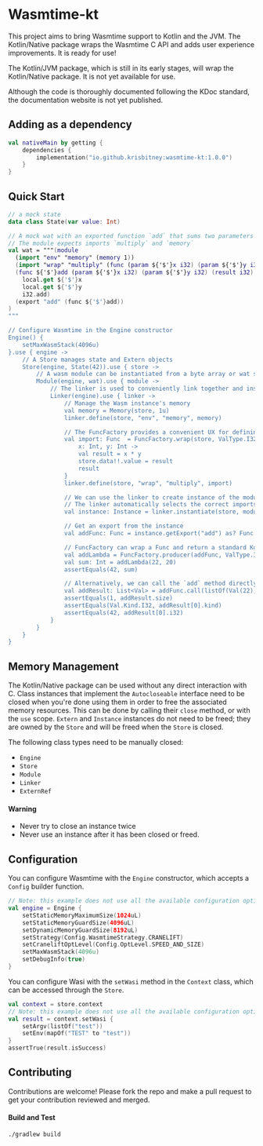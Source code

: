 # Wasmtime-kt

This project aims to bring Wasmtime support to Kotlin and the JVM. The Kotlin/Native package wraps the Wasmtime C API and adds user experience improvements. It is ready for use!

The Kotlin/JVM package, which is still in its early stages, will wrap the Kotlin/Native package. It is not yet available for use.

Although the code is thoroughly documented following the KDoc standard, the documentation website is not yet published.

## Adding as a dependency

```kotlin
val nativeMain by getting {
    dependencies {
        implementation("io.github.krisbitney:wasmtime-kt:1.0.0")
    }
}
```

## Quick Start

```kotlin
// a mock state
data class State(var value: Int)

// A mock wat with an exported function `add` that sums two parameters
// The module expects imports `multiply` and `memory`
val wat = """(module
  (import "env" "memory" (memory 1))
  (import "wrap" "multiply" (func (param ${'$'}x i32) (param ${'$'}y i32) (result i32)))
  (func ${'$'}add (param ${'$'}x i32) (param ${'$'}y i32) (result i32)
    local.get ${'$'}x
    local.get ${'$'}y
    i32.add)
  (export "add" (func ${'$'}add))
)
"""

// Configure Wasmtime in the Engine constructor
Engine() {
    setMaxWasmStack(4096u)
}.use { engine ->
    // A Store manages state and Extern objects
    Store(engine, State(42)).use { store ->
        // A wasm module can be instantiated from a byte array or wat string
        Module(engine, wat).use { module ->
            // The linker is used to conveniently link together and instantiate Wasm modules
            Linker(engine).use { linker ->
                // Manage the Wasm instance's memory
                val memory = Memory(store, 1u)
                linker.define(store, "env", "memory", memory)

                // The FuncFactory provides a convenient UX for defining imports
                val import: Func  = FuncFactory.wrap(store, ValType.I32(), ValType.I32(), ValType.I32()) {
                    x: Int, y: Int ->
                    val result = x * y
                    store.data!!.value = result
                    result
                }
                linker.define(store, "wrap", "multiply", import)

                // We can use the linker to create instance of the module
                // The linker automatically selects the correct imports from those we defined
                val instance: Instance = linker.instantiate(store, module)

                // Get an export from the instance
                val addFunc: Func = instance.getExport("add") as? Func ?: throw Exception("no `add` export")

                // FuncFactory can wrap a Func and return a standard Kotlin lambda with the expected interface
                val addLambda = FuncFactory.producer(addFunc, ValType.I32(), ValType.I32(), ValType.I32())
                val sum: Int = addLambda(22, 20)
                assertEquals(42, sum)

                // Alternatively, we can call the `add` method directly on the Func
                val addResult: List<Val> = addFunc.call(listOf(Val(22), Val(20)))
                assertEquals(1, addResult.size)
                assertEquals(Val.Kind.I32, addResult[0].kind)
                assertEquals(42, addResult[0].i32)
            }
        }
    }
}
```

## Memory Management

The Kotlin/Native package can be used without any direct interaction with C. Class instances that implement the `Autocloseable` interface need to be closed when you're done using them in order to free the associated memory resources. This can be done by calling their `close` method, or with the `use` scope. `Extern` and `Instance` instances do not need to be freed; they are owned by the `Store` and will be freed when the `Store` is closed. 

The following class types need to be manually closed:
- `Engine`
- `Store`
- `Module`
- `Linker`
- `ExternRef`

#### Warning
- Never try to close an instance twice
- Never use an instance after it has been closed or freed.

## Configuration

You can configure Wasmtime with the `Engine` constructor, which accepts a `Config` builder function.

```kotlin
// Note: this example does not use all the available configuration options
val engine = Engine {
    setStaticMemoryMaximumSize(1024uL)
    setStaticMemoryGuardSize(4096uL)
    setDynamicMemoryGuardSize(8192uL)
    setStrategy(Config.WasmtimeStrategy.CRANELIFT)
    setCraneliftOptLevel(Config.OptLevel.SPEED_AND_SIZE)
    setMaxWasmStack(4096u)
    setDebugInfo(true)
}
```

You can configure Wasi with the `setWasi` method in the `Context` class, which can be accessed through the `Store`.

```kotlin
val context = store.context
// Note: this example does not use all the available configuration options
val result = context.setWasi {
    setArgv(listOf("test"))
    setEnv(mapOf("TEST" to "test"))
}
assertTrue(result.isSuccess)
```

## Contributing

Contributions are welcome! Please fork the repo and make a pull request to get your contribution reviewed and merged.

#### Build and Test

`./gradlew build`